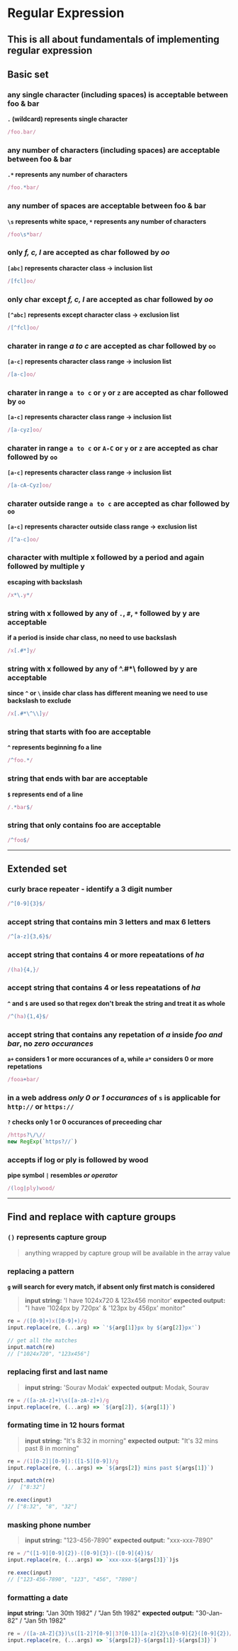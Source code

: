 # Regular Expression
This is all about fundamentals of implementing regular expression
---

## Basic set

### any single character (including spaces) is acceptable between foo & bar
**`.` (wildcard) represents single character**
```js
/foo.bar/
```

### any number of characters (including spaces) are acceptable between foo & bar
**`.*` represents any number of characters**
```js
/foo.*bar/
```

### any number of spaces are acceptable between foo & bar
**`\s` represents white space, `*` represents any number of characters**
```js
/foo\s*bar/
```

### only _f, c, l_ are accepted as char followed by _oo_
**`[abc]` represents character class -> inclusion list**
```js
/[fcl]oo/
```

### only char except _f, c, l_ are accepted as char followed by _oo_
**`[^abc]` represents except character class -> exclusion list**
```js
/[^fcl]oo/
```

### charater in range _a to c_ are accepted as char followed by `oo`
**`[a-c]` represents character class range -> inclusion list**
```js
/[a-c]oo/
```

### charater in range `a to c` or `y` or `z` are accepted as char followed by `oo`
**`[a-c]` represents character class range -> inclusion list**
```js
/[a-cyz]oo/
```

### charater in range `a to c` or `A-C` or `y` or `z` are accepted as char followed by `oo`
**`[a-c]` represents character class range -> inclusion list**
```js
/[a-cA-Cyz]oo/
```

### charater outside range `a to c` are accepted as char followed by `oo`
**`[a-c]` represents character outside class range -> exclusion list**
```js
/[^a-c]oo/
```

### character with multiple x followed by a period and again followed by multiple y
**escaping with backslash**
```js
/x*\.y*/
```

### string with x followed by any of `.`, `#`, `*` followed by y are acceptable
**if a period is inside char class, no need to use backslash**
```js
/x[.#*]y/
```

### string with x followed by any of ^.#*\ followed by y are acceptable
**since `^` or `\` inside char class has different meaning we need to use backslash to exclude**
```js
/x[.#*\^\\]y/
```

### string that starts with foo are acceptable
**`^` represents beginning fo a line**
```js
/^foo.*/
```

### string that ends with bar are acceptable
**`$` represents end of a line**
```js
/.*bar$/
```

### string that only contains foo are acceptable
```js
/^foo$/
```

---

## Extended set ##

### curly brace repeater - identify a 3 digit number
```js
/^[0-9]{3}$/
```

### accept string that contains min 3 letters and max 6 letters
```js
/^[a-z]{3,6}$/
```

### accept string that contains 4 or more repeatations of _ha_
```js
/(ha){4,}/
```

### accept string that contains 4 or less repeatations of _ha_
**`^` and `$` are used so that regex don't break the string and treat it as whole**
```js
/^(ha){1,4}$/
```

### accept string that contains any repetation of _a_ inside _foo and bar_, no _zero occurances_
**`a+` considers 1 or more occurances of a, while `a*` considers 0 or more repetations**
```js
/fooa+bar/
```

### in a web address _only 0 or 1 occurances_ of `s` is applicable for `http://` or `https://`
**`?` checks only 1 or 0 occurances of preceeding char**
```js
/https?\/\//
new RegExp(`https?//`)
```

### accepts if log or ply is followed by wood
**pipe symbol `|` resembles _or operator_**
```js
/(log|ply)wood/
```

---

## Find and replace with capture groups

### `()` represents capture group
> anything wrapped by capture group will be available in the array value

### replacing a pattern
**`g` will search for every match, if absent only first match is considered**
> **input string:** 'I have 1024x720 & 123x456 monitor'
> **expected output:** "I have '1024px by 720px' & '123px by 456px' monitor"
```js
re = /([0-9]+)x([0-9]+)/g
input.replace(re, (...arg) => `'${arg[1]}px by ${arg[2]}px'`)

// get all the matches
input.match(re)
// ["1024x720", "123x456"]
```

### replacing first and last name
> **input string:** 'Sourav Modak'
> **expected output:** Modak, Sourav
```js
re = /([a-zA-z]+)\s([a-zA-z]+)/g
input.replace(re, (...arg) => `${arg[2]}, ${arg[1]}`)
```

### formating time in 12 hours format
> **input string:** "It's 8:32 in morning"
> **expected output:** "It's 32 mins past 8 in morning"
```js
re = /(1[0-2]|[0-9]):([1-5][0-9])/g
input.replace(re, (...args) => `${args[2]} mins past ${args[1]}`)

input.match(re)
//  ["8:32"]

re.exec(input)
// ["8:32", "8", "32"]
```

### masking phone number
> **input string:** "123-456-7890"
> **expected output:** "xxx-xxx-7890"
```js
re = /^([1-9][0-9]{2})-([0-9]{3})-([0-9]{4})$/
input.replace(re, (...args) => `xxx-xxx-${args[3]}`)js

re.exec(input)
// ["123-456-7890", "123", "456", "7890"]
```

### formatting a date
**input string:** "Jan 30th 1982" / "Jan 5th 1982"
**expected output:** "30-Jan-82" / "Jan 5th 1982"
```js
re = /([a-zA-Z]{3})\s([1-2]?[0-9]|3?[0-1])[a-z]{2}\s[0-9]{2}([0-9]{2})/
input.replace(re, (...args) => `${args[2]}-${args[1]}-${args[3]}`)
```
